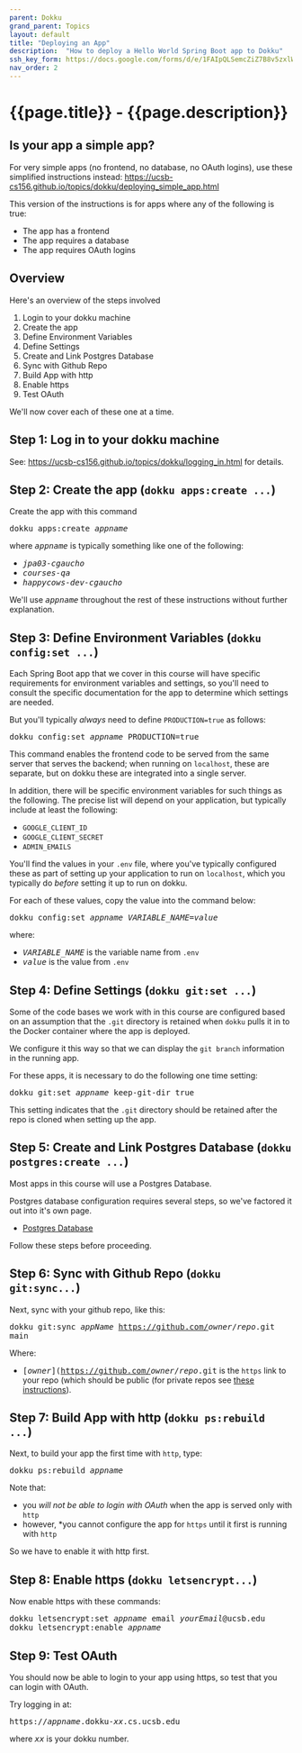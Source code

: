 ```yaml
---
parent: Dokku
grand_parent: Topics
layout: default
title: "Deploying an App"
description:  "How to deploy a Hello World Spring Boot app to Dokku"
ssh_key_form: https://docs.google.com/forms/d/e/1FAIpQLSemcZiZ7B8v5zxlWmaWw-YRkr4dip_t6qgpinYoo9xchw_IOg/viewform
nav_order: 2
---
```


# {{page.title}} - {{page.description}}

## Is your app a simple app?

For very simple apps (no frontend, no database, no OAuth logins), use these simplified instructions instead: 
<https://ucsb-cs156.github.io/topics/dokku/deploying_simple_app.html>

This version of the instructions is for apps where any of the following is true:
* The app has a frontend
* The app requires a database
* The app requires OAuth logins

## Overview

Here's an overview of the steps involved

1. Login to your dokku machine
2. Create the app
3. Define Environment Variables
4. Define Settings
5. Create and Link Postgres Database
6. Sync with Github Repo
7. Build App with http
8. Enable https
9. Test OAuth

We'll now cover each of these one at a time.

## Step 1: Log in to your dokku machine

See: <https://ucsb-cs156.github.io/topics/dokku/logging_in.html> for details.

## Step 2: Create the app (`dokku apps:create ...`)

Create the app with this command

<p><tt>dokku apps:create <i>appname</i></tt></p>

where <tt><i>appname</i></tt> is typically something like one of the following:
* <tt><i>jpa03-cgaucho</i></tt>
* <tt><i>courses-qa</i></tt>
* <tt><i>happycows-dev-cgaucho</i></tt>

We'll use <tt><i>appname</i></tt> throughout the rest of these instructions without further explanation.

## Step 3: Define Environment Variables (`dokku config:set ...`)

Each Spring Boot app that we cover in this course will have specific requirements for environment variables and settings, so you'll need to consult the specific documentation for the app to determine which settings are needed.

But you'll typically *always* need to define `PRODUCTION=true` as follows:

<p><tt>dokku config:set <i>appname</i> PRODUCTION=true</tt></p>

This command enables the frontend code to be served from the same server that serves the backend; when running on `localhost`, these are separate, but on dokku these are integrated into a single server.

In addition, there will be specific environment variables for such things as the following.  The precise list will depend on your application, but typically include at least the following:

* `GOOGLE_CLIENT_ID`
* `GOOGLE_CLIENT_SECRET`
* `ADMIN_EMAILS`

You'll find the values in your `.env` file, where you've typically configured these as part of setting up your application to run on `localhost`, which you typically do *before* setting it up to run on dokku.

For each of these values, copy the value into the command below:

<p><tt>dokku config:set <i>appname</i> <i>VARIABLE_NAME</i>=<i>value</i></tt></p>

where:
* <tt><i>VARIABLE_NAME</i></tt> is the variable name from `.env`
* <tt><i>value</i></tt> is the value from `.env`

## Step 4: Define Settings (`dokku git:set ...`)

Some of the code bases we work with in this course are configured based on an assumption that
the `.git` directory is retained when `dokku` pulls it in to the Docker container where the app is deployed.

We configure it this way so that we can display the `git branch` information  in the running app.

For these apps, it is necessary to do the following one time setting:

<tt>dokku git:set <i>appname</i> keep-git-dir true</tt>

This setting indicates that the `.git` directory should be retained after the repo is cloned when setting up the app.    

## Step 5: Create and Link Postgres Database (`dokku postgres:create ...`)

Most apps in this course will use a Postgres Database.  

Postgres database configuration requires several steps, so we've factored it out into it's own page.

* [Postgres Database](/topics/dokku/postgres_database.html) 

Follow these steps before proceeding.

## Step 6: Sync with Github Repo (`dokku git:sync...`)

Next, sync with your github repo, like this:

<tt>dokku git:sync <i>appName</i> https://github.com/<i>owner</i>/<i>repo</i>.git main</tt>

Where:
* <tt>[<i>owner</i>](https://github.com/<i>owner</i>/<i>repo</i>.git</tt> is the `https` link to your repo (which should be public (for private repos see [these instructions](https://ucsb-cs156.github.io/topics/dokku/deploy_app_from_private_repo.html)).

## Step 7: Build App with http (`dokku ps:rebuild ...`)

Next, to build your app the first time with `http`, type:

<tt>dokku ps:rebuild <i>appname</i></tt>

Note that:
* you *will not be able to login with OAuth* when the app is served only with `http`
* however, *you cannot configure the app for `https` until it first is running with `http`

So we have to enable it with http first.

## Step 8: Enable https (`dokku letsencrypt...`)

Now enable https with these commands:

<tt>dokku letsencrypt:set <i>appname</i> email <i>yourEmail</i>@ucsb.edu</tt><br />
<tt>dokku letsencrypt:enable <i>appname</i></tt>

## Step 9: Test OAuth

You should now be able to login to your app using https, so test that you can login with OAuth.

Try logging in at:

<tt>https://<i>appname</i>.dokku-<i>xx</i>.cs.ucsb.edu</tt>

where <tt><i>xx</i></tt> is your dokku number.
